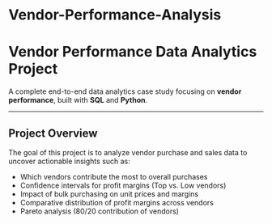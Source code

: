 # Vendor-Performance-Analysis
# Vendor Performance Data Analytics Project

A complete end-to-end data analytics case study focusing on **vendor performance**, built with **SQL** and **Python**.  

---

## Project Overview

The goal of this project is to analyze vendor purchase and sales data to uncover actionable insights such as:

- Which vendors contribute the most to overall purchases
- Confidence intervals for profit margins (Top vs. Low vendors)
- Impact of bulk purchasing on unit prices and margins
- Comparative distribution of profit margins across vendors
- Pareto analysis (80/20 contribution of vendors)

